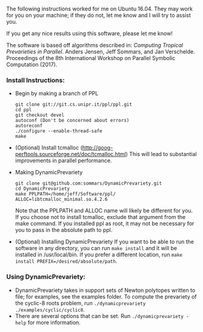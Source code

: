 The following instructions worked for me on Ubuntu 16.04. They may work for you on your machine; if they do not, let me know and I will try to assist you.

If you get any nice results using this software, please let me know!

The software is based off algorithms described in:
*Computing Tropical Prevarieties in Parallel*. Anders Jensen, Jeff Sommars, and Jan Verschelde. Proceedings of the 8th International Workshop on Parallel Symbolic Computation (2017).

### Install Instructions: ###

* Begin by making a branch of PPL
    ```
    git clone git://git.cs.unipr.it/ppl/ppl.git
    cd ppl
    git checkout devel
    autoconf (Don't be concerned about errors)
    autoreconf
    ./configure --enable-thread-safe
    make
    ```
* (Optional) Install tcmalloc (http://goog-perftools.sourceforge.net/doc/tcmalloc.html) This will lead to substantial improvements in parallel performance.

* Making DynamicPrevariety
    ```
    git clone git@github.com:sommars/DynamicPrevariety.git
    cd DynamicPrevariety
    make PPLPATH=/home/jeff/Software/ppl/ ALLOC=libtcmalloc_minimal.so.4.2.6
    ```
    Note that the PPLPATH and ALLOC name will likely be different for you. If you choose not to install tcmalloc, exclude that argument from the make command. If you installed ppl as root, it may not be necessary for you to pass in the absolute path to ppl.

* (Optional) Installing DynamicPrevariety
    If you want to be able to run the software in any directory, you can run `make install` and it will be installed in /usr/local/bin. If you prefer a different location, run `make install PREFIX=/desired/absolute/path`.

### Using DynamicPrevariety: ###

* DynamicPrevariety takes in support sets of Newton polytopes written to file; for examples, see the examples folder. To compute the prevariety of the cyclic-8 roots problem, run `./dynamicprevariety ./examples/cyclic/cyclic8`.
* There are several options that can be set. Run `./dynamicprevariety -help` for more information.
